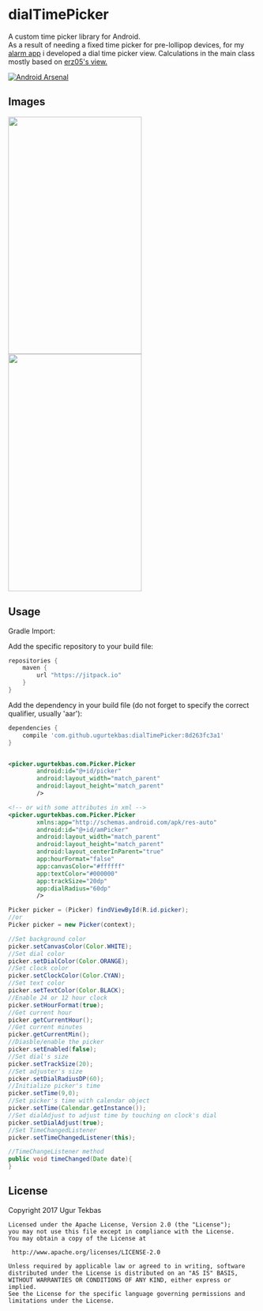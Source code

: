 # dialTimePicker
A custom time picker library for Android.
<br>
As a result of needing a fixed time picker for pre-lollipop devices, for my
[alarm app](https://play.google.com/store/apps/details?id=com.ugurtekbas.alarmshuffle) i developed a dial time picker view.
Calculations in the main class mostly based on [erz05's view.](https://github.com/erz05/TimePicker)

[![Android Arsenal](https://img.shields.io/badge/Android%20Arsenal-dialTimePicker-green.svg?style=true)](https://android-arsenal.com/details/1/3244)

<H2>Images</H2>
<img width="270px" height="480" src="/images/1.png" />
<img width="270px" height="480" src="/images/2.png" />
<br>

<H2>Usage</H2>
Gradle Import:

Add the specific repository to your build file:
```groovy
repositories {
    maven {
        url "https://jitpack.io"
    }
}
```
Add the dependency in your build file (do not forget to specify the correct qualifier, usually 'aar'):
```groovy
dependencies {
    compile 'com.github.ugurtekbas:dialTimePicker:8d263fc3a1'
}
```

```xml

<picker.ugurtekbas.com.Picker.Picker
        android:id="@+id/picker"
        android:layout_width="match_parent"
        android:layout_height="match_parent"
        />

<!-- or with some attributes in xml -->        
<picker.ugurtekbas.com.Picker.Picker
        xmlns:app="http://schemas.android.com/apk/res-auto"
        android:id="@+id/amPicker"
        android:layout_width="match_parent"
        android:layout_height="match_parent"
        android:layout_centerInParent="true"
        app:hourFormat="false"
        app:canvasColor="#ffffff"
        app:textColor="#000000"
        app:trackSize="20dp"
        app:dialRadius="60dp"
        />
```

```java
Picker picker = (Picker) findViewById(R.id.picker);
//or
Picker picker = new Picker(context);

//Set background color
picker.setCanvasColor(Color.WHITE);
//Set dial color
picker.setDialColor(Color.ORANGE);
//Set clock color
picker.setClockColor(Color.CYAN);
//Set text color
picker.setTextColor(Color.BLACK);
//Enable 24 or 12 hour clock
picker.setHourFormat(true);
//Get current hour
picker.getCurrentHour();
//Get current minutes
picker.getCurrentMin();
//Diasble/enable the picker
picker.setEnabled(false);
//Set dial's size
picker.setTrackSize(20);
//Set adjuster's size
picker.setDialRadiusDP(60);
//Initialize picker's time
picker.setTime(9,0);
//Set picker's time with calendar object
picker.setTime(Calendar.getInstance());
//Set dialAdjust to adjust time by touching on clock's dial
picker.setDialAdjust(true);
//Set TimeChangedListener
picker.setTimeChangedListener(this);

//TimeChangeListener method
public void timeChanged(Date date){
}

```
<H2>License</H2>
    Copyright 2017 Ugur Tekbas

    Licensed under the Apache License, Version 2.0 (the "License");
    you may not use this file except in compliance with the License.
    You may obtain a copy of the License at

     http://www.apache.org/licenses/LICENSE-2.0

    Unless required by applicable law or agreed to in writing, software
    distributed under the License is distributed on an "AS IS" BASIS,
    WITHOUT WARRANTIES OR CONDITIONS OF ANY KIND, either express or implied.
    See the License for the specific language governing permissions and
    limitations under the License.
